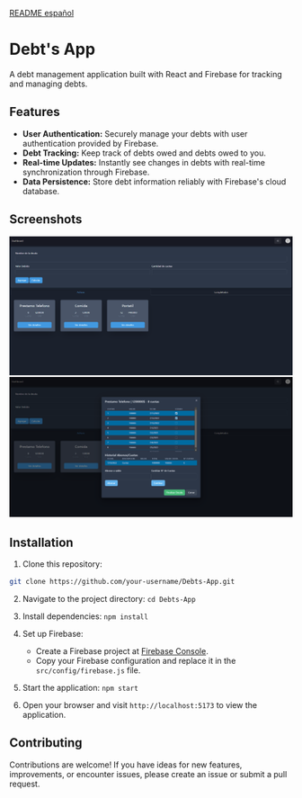 [README español](README.es.md)

# Debt's App

A debt management application built with React and Firebase for tracking and managing debts.

## Features

- **User Authentication:** Securely manage your debts with user authentication provided by Firebase.
- **Debt Tracking:** Keep track of debts owed and debts owed to you.
- **Real-time Updates:** Instantly see changes in debts with real-time synchronization through Firebase.
- **Data Persistence:** Store debt information reliably with Firebase's cloud database.

## Screenshots

![Screenshot 1](src/assets/images/cap1.png)
![Screenshot 2](src/assets/images/cap2.png)

## Installation

1. Clone this repository:

```bash
git clone https://github.com/your-username/Debts-App.git
```

2. Navigate to the project directory: `cd Debts-App`

3. Install dependencies: `npm install`

4. Set up Firebase:
   
   - Create a Firebase project at [Firebase Console](https://console.firebase.google.com/).
   - Copy your Firebase configuration and replace it in the `src/config/firebase.js` file.

5. Start the application: `npm start`

6. Open your browser and visit `http://localhost:5173` to view the application.

## Contributing

Contributions are welcome! If you have ideas for new features, improvements, or encounter issues, please create an issue or submit a pull request.
